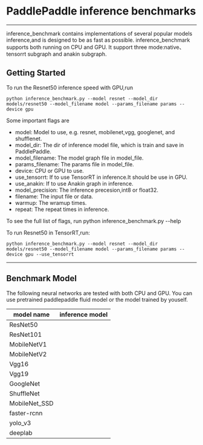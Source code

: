 # **PaddlePaddle inference benchmarks**
---

inference_benchmark contains implementations of several popular  models inference,and is designed to be as fast as possible. inference_benchmark supports both running on CPU and GPU. It support three mode:native、tensorrt subgraph and anakin subgraph.

## Getting Started

To run the Resnet50 inference speed with GPU,run

 `python inference_benchmark.py --model resnet --model_dir models/resnet50 --model_filename model --params_filename params --device gpu`
 
 Some important flags are

+ model: Model to use, e.g. resnet, mobilenet,vgg, googlenet, and shufflenet.
+ model_dir: The dir of inference model file, which is train and save in PaddlePaddle.
+ model_filename: The model graph file in model_file. 
+ params_filename: The params file in model_file.
+ device: CPU or GPU to use.
+ use_tensorrt: If to use TensorRT in inference.It should be use in GPU.
+ use_anakin: If to use Anakin graph in inference.
+ model_precision: The inference precesion,int8 or float32.
+ filename: The input file or data.
+ warmup: The wramup times.
+ repeat: The repeat times in inference.

To see the full list of flags, run python inference_benchmark.py --help

To run Resnet50 in TensorRT,run:

`python inference_benchmark.py --model resnet --model_dir models/resnet50 --model_filename model --params_filename params --device gpu --use_tensorrt`

---

## Benchmark Model

The following  neural networks are tested with both CPU and GPU. You can use pretrained paddlepaddle fluid model or the model trained by youself.

model name|   inference model
--|--|
ResNet50|
ResNet101|
MobileNetV1|
MobileNetV2|
Vgg16|
Vgg19|
GoogleNet|
ShuffleNet|
MobileNet_SSD|
faster-rcnn|
yolo_v3|
deeplab|
